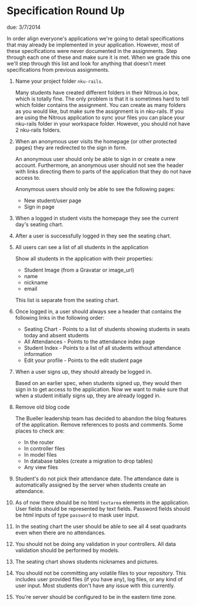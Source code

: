 # Specification Round Up

due: 3/7/2014

In order align everyone's applications we're going to detail specifications that
may already be implemented in your application. However, most of these
specifications were never documented in the assignments. Step through each one of these
and make sure it is met. When we grade this one we'll step through this list and
look for anything that doesn't meet specifications from previous assignments.

1. Name your project folder `nku-rails`.

   Many students have created different folders in their Nitrous.io box, which is
   totally fine. The only problem is that it is sometimes hard to tell which
   folder contains the assignment.  You can create as many folders as you would
   like, but make sure the assignment is in nku-rails. If you are using the
   Nitrous application to sync your files you can place your nku-rails folder in
   your workspace folder. However, you should not have 2 nku-rails folders.

2. When an anonymous user visits the homepage (or other protected pages) they
   are redirected to the sign in form.

   An anonymous user should only be able to sign in or create a new account.
   Furthermore, an anonymous user should not see the header with links directing
   them to parts of the application that they do not have access to.

   Anonymous users should only be able to see the following pages:

   * New student/user page
   * Sign in page

3. When a logged in student visits the homepage they see the current day's
   seating chart.

4. After a user is successfully logged in they see the seating chart.

5. All users can see a list of all students in the application

   Show all students in the application with their properties:

   * Student Image (from a Gravatar or image_url)
   * name
   * nickname
   * email

   This list is separate from the seating chart.

6. Once logged in, a user should always see a header that contains the following
   links in the following order:

   * Seating Chart - Points to a list of students showing students in seats today
   and absent students
   * All Attendances - Points to the attendance index page
   * Student Index - Points to a list of all students without attendance
   information
   * Edit your profile - Points to the edit student page

7. When a user signs up, they should already be logged in.

   Based on an earlier spec, when students signed up, they would then sign in to
   get access to the application. Now we want to make sure that when a student
   initially signs up, they are already logged in.

8. Remove old blog code

   The Bueller leadership team has decided to abandon the blog features of the
   application. Remove references to posts and comments. Some places to check
   are:

   * In the router
   * In controller files
   * In model files
   * In database tables (create a migration to drop tables)
   * Any view files

9. Student's do not pick their attendance date. The attendance date is
   automatically assigned by the server when students create an attendance.

10. As of now there should be no html `textarea` elements in the application.
   User fields should be represented by text fields. Password fields should be
   html inputs of type `password` to mask user input.

11. In the seating chart the user should be able to see all 4 seat quadrants even
    when there are no attendances.

12. You should not be doing any validation in your controllers. All data
    validation should be performed by models.

13. The seating chart shows students nicknames and pictures.

14. You should not be committing any volatile files to your repository. This
    includes user provided files (if you have any), log files, or any kind of
    user input. Most students don't have any issue with this currently.

15. You're server should be configured to be in the eastern time zone.

